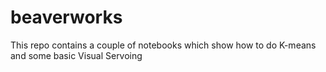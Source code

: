 # beaverworks

This repo contains a couple of notebooks which show how to do K-means and some basic Visual Servoing